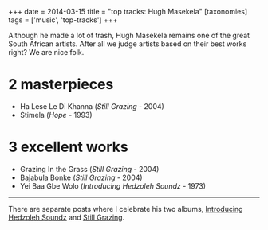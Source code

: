 +++
date = 2014-03-15
title = "top tracks: Hugh Masekela"
[taxonomies]
tags = ['music', 'top-tracks']
+++

Although he made a lot of trash, Hugh Masekela remains one of the great
South African artists. After all we judge artists based on their best
works right? We are nice folk.

2 masterpieces
==============

-   Ha Lese Le Di Khanna (*Still Grazing* - 2004)
-   Stimela (*Hope* - 1993)

3 excellent works
=================

-   Grazing In the Grass (*Still Grazing* - 2004)
-   Bajabula Bonke (*Still Grazing* - 2004)
-   Yei Baa Gbe Wolo (*Introducing Hedzoleh Soundz* - 1973)

---

There are separate posts where I celebrate his two albums, [Introducing
Hedzoleh Soundz] and [Still Grazing].

  [Introducing Hedzoleh Soundz]: @/introducing-hedzoleh-soundz-1973.md
  [Still Grazing]: @/still-grazing-2004.md
